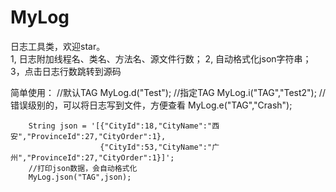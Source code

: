 # MyLog
日志工具类，欢迎star。   
1, 日志附加线程名、类名、方法名、源文件行数；
2, 自动格式化json字符串；
3，点击日志行数跳转到源码


简单使用：
        //默认TAG
        MyLog.d("Test");
        //指定TAG
        MyLog.i("TAG","Test2");
        //错误级别的，可以将日志写到文件，方便查看
        MyLog.e("TAG","Crash");

        String json = '[{"CityId":18,"CityName":"西安","ProvinceId":27,"CityOrder":1},
                        {"CityId":53,"CityName":"广州","ProvinceId":27,"CityOrder":1}]';
        //打印json数据，会自动格式化
        MyLog.json("TAG",json);

